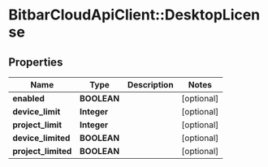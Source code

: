 # BitbarCloudApiClient::DesktopLicense

## Properties
Name | Type | Description | Notes
------------ | ------------- | ------------- | -------------
**enabled** | **BOOLEAN** |  | [optional] 
**device_limit** | **Integer** |  | [optional] 
**project_limit** | **Integer** |  | [optional] 
**device_limited** | **BOOLEAN** |  | [optional] 
**project_limited** | **BOOLEAN** |  | [optional] 

